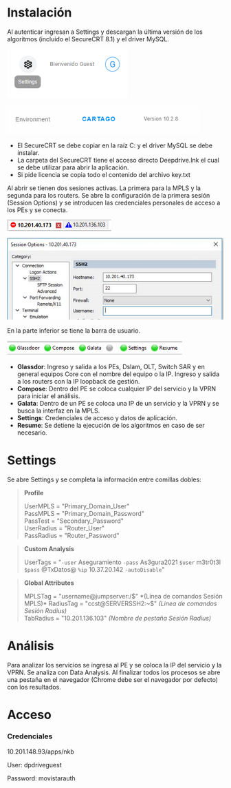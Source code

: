 # Instalación

Al autenticar ingresan a Settings y descargan la última versión de los algoritmos (incluido el SecureCRT 8.1) y el driver MySQL.

![Deepdrive Settings](uiSettings.png "Deepdrive Settings")

![Cartago Download](uiCartago.png "Cartago Download")

- El SecureCRT se debe copiar en la raíz C: y el driver MySQL se debe instalar.
- La carpeta del SecureCRT tiene el acceso directo Deepdrive.lnk el cual se debe utilizar para abrir la aplicación.
- Si pide licencia se copia todo el contenido del archivo key.txt

Al abrir se tienen dos sesiones activas. La primera para la MPLS y la segunda para los routers. Se abre la configuración de la primera sesión (Session Options) y se introducen las credenciales personales de acceso a los PEs y se conecta.


![Cartago Tabs](secureTabs.png "Cartago Tabs")

![Cartago Connection](secureConnection.png "Cartago Connection")

En la parte inferior se tiene la barra de usuario.

![Cartago Bar](secureBar.png "Cartago Bar")

- **Glassdor**: Ingreso y salida a los PEs, Dslam, OLT, Switch SAR y en general equipos Core con el nombre del equipo o la IP. Ingreso y salida a los routers con la IP loopback de gestión.
- **Compose**: Dentro del PE se coloca cualquier IP del servicio y la VPRN para iniciar el análisis.
- **Galata**: Dentro de un PE se coloca una IP de un servicio y la VPRN y se busca la interfaz en la MPLS.
- **Settings**: Credenciales de acceso y datos de aplicación.
- **Resume**: Se detiene la ejecución de los algoritmos en caso de ser necesario.


# Settings

Se abre Settings y se completa la información entre comillas dobles:

> **Profile**
>
> UserMPLS = "Primary_Domain_User"  
> PassMPLS = "Primary_Domain_Password"  
> PassTest = "Secondary_Password"  
> UserRadius = "Router_User"  
> PassRadius = "Router_Password"


> **Custom Analysis**
>
> UserTags = "`-user` Aseguramiento `-pass` As3gura2021 `$user` m3tr0t3l `$pass` @TxDatos@ `%ip` 10.37.20.142 `-autoDisable`"


> **Global Attributes**
>
> MPLSTag = "username@jumpserver:/$" *(Linea de comandos Sesión MPLS)*  
> RadiusTag = "ccst@SERVERSSH2:~$" *(Linea de comandos Sesión Radius)*  
> TabRadius = "10.201.136.103" *(Nombre de pestaña Sesión Radius)*


# Análisis

Para analizar los servicios se ingresa al PE y se coloca la IP del servicio y la VPRN. Se analiza con Data Analysis. Al finalizar todos los procesos se abre una pestaña en el navegador (Chrome debe ser el navegador por defecto) con los resultados.


# Acceso

### Credenciales

10.201.148.93/apps/nkb

User: dpdriveguest

Password: movistarauth
